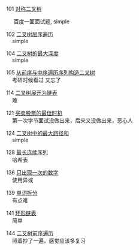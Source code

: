 101 [对称二叉树](https://leetcode.cn/problems/symmetric-tree/)

&nbsp;&nbsp;&nbsp;&nbsp; 百度一面面试题, simple

102 [二叉树层序遍历](https://leetcode-cn.com/problems/binary-tree-level-order-traversal/)  
&nbsp;&nbsp;&nbsp;&nbsp;simple

104 [二叉树的最大深度](https://leetcode.cn/problems/maximum-depth-of-binary-tree/)  
&nbsp;&nbsp;&nbsp;&nbsp;simple

105 [从前序与中序遍历序列构造二叉树](https://leetcode.cn/problems/construct-binary-tree-from-preorder-and-inorder-traversal/)  
&nbsp;&nbsp;&nbsp;&nbsp;考研时候看过 又忘了

114 [二叉树展开为链表](https://leetcode.cn/problems/flatten-binary-tree-to-linked-list/)  
&nbsp;&nbsp;&nbsp;&nbsp;难

121 [买卖股票的最佳时机](https://leetcode.cn/problems/best-time-to-buy-and-sell-stock/)  
&nbsp;&nbsp;&nbsp;&nbsp;第一次字节面试没做出来，后来又没做出来，恶心人


124 [二叉树中的最大路径和](https://leetcode.cn/problems/binary-tree-maximum-path-sum/)  
&nbsp;&nbsp;&nbsp;&nbsp;simple

128 [最长连续序列](https://leetcode.cn/problems/longest-consecutive-sequence/)  
&nbsp;&nbsp;&nbsp;&nbsp;哈希表

136 [只出现一次的数字](https://leetcode.cn/problems/single-number/)  
&nbsp;&nbsp;&nbsp;&nbsp;使用异或

139 [单词拆分](https://leetcode.cn/problems/word-break/)  
&nbsp;&nbsp;&nbsp;&nbsp;有点难

141 [环形链表](https://leetcode.cn/problems/linked-list-cycle/)  
&nbsp;&nbsp;&nbsp;&nbsp;简单

144 [二叉树前序遍历](https://leetcode.cn/problems/binary-tree-preorder-traversal/)  
&nbsp;&nbsp;&nbsp;&nbsp;照着抄了一遍，感觉应该多复习
